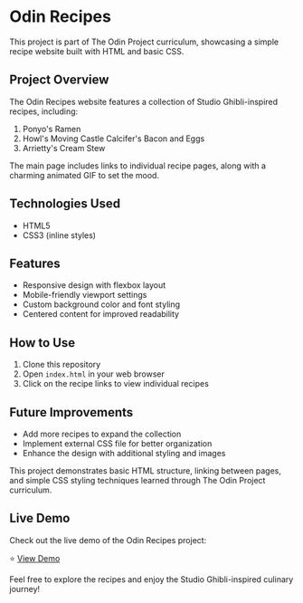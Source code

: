 # Odin Recipes

This project is part of The Odin Project curriculum, showcasing a simple recipe website built with HTML and basic CSS.

## Project Overview

The Odin Recipes website features a collection of Studio Ghibli-inspired recipes, including:

1. Ponyo's Ramen
2. Howl's Moving Castle Calcifer's Bacon and Eggs
3. Arrietty's Cream Stew

The main page includes links to individual recipe pages, along with a charming animated GIF to set the mood.

## Technologies Used

- HTML5
- CSS3 (inline styles)

## Features

- Responsive design with flexbox layout
- Mobile-friendly viewport settings
- Custom background color and font styling
- Centered content for improved readability

## How to Use

1. Clone this repository
2. Open `index.html` in your web browser
3. Click on the recipe links to view individual recipes

## Future Improvements

- Add more recipes to expand the collection
- Implement external CSS file for better organization
- Enhance the design with additional styling and images

This project demonstrates basic HTML structure, linking between pages, and simple CSS styling techniques learned through The Odin Project curriculum.

## Live Demo

Check out the live demo of the Odin Recipes project:

⭐ [View Demo](https://your-vercel-url-here.vercel.app)

Feel free to explore the recipes and enjoy the Studio Ghibli-inspired culinary journey!

